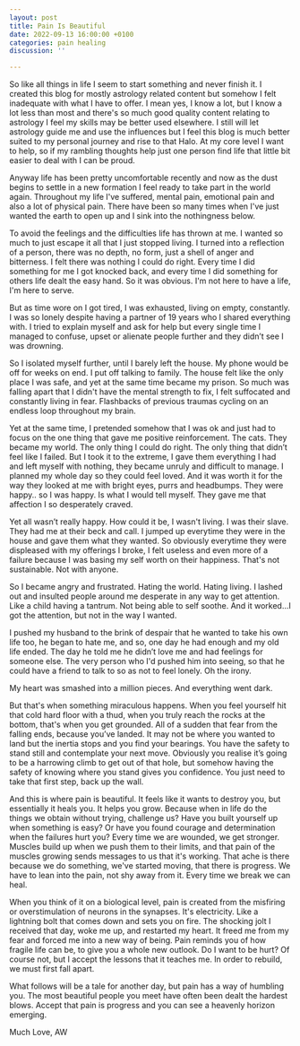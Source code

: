 ```yaml
---
layout: post
title: Pain Is Beautiful
date: 2022-09-13 16:00:00 +0100
categories: pain healing
discussion: ''

---
```

So like all things in life I seem to start something and never finish it. I created this blog for mostly astrology related content but somehow I felt inadequate with what I have to offer. I mean yes, I know a lot, but I know a lot less than most and there's so much good quality content relating to astrology I feel my skills may be better used elsewhere. I still will let astrology guide me and use the influences but I feel this blog is much better suited to my personal journey and rise to that Halo. At my core level I want to help, so if my rambling thoughts help just one person find life that little bit easier to deal with I can be proud.

Anyway life has been pretty uncomfortable recently and now as the dust begins to settle in a new formation I feel ready to take part in the world again. Throughout my life I've suffered, mental pain, emotional pain and also a lot of physical pain. There have been so many times when I've just wanted the earth to open up and I sink into the nothingness below.

To avoid the feelings and the difficulties life has thrown at me. I wanted so much to just escape it all that I just stopped living. I turned into a reflection of a person, there was no depth, no form, just a shell of anger and bitterness. I felt there was nothing I could do right. Every time I did something for me I got knocked back, and every time I did something for others life dealt the easy hand. So it was obvious. I'm not here to have a life, I'm here to serve.

But as time wore on I got tired, I was exhausted, living on empty, constantly. I was so lonely despite having a partner of 19 years who I shared everything with. I tried to explain myself and ask for help but every single time I managed to confuse, upset or alienate people further and they didn’t see I was drowning.

So I isolated myself further, until I barely left the house. My phone would be off for weeks on end. I put off talking to family. The house felt like the only place I was safe, and yet at the same time became my prison. So much was falling apart that I didn't have the mental strength to fix, I felt suffocated and constantly living in fear. Flashbacks of previous traumas cycling on an endless loop throughout my brain.

Yet at the same time, I pretended somehow that I was ok and just had to focus on the one thing that gave me positive reinforcement. The cats. They became my world. The only thing I could do right. The only thing that didn’t feel like I failed. But I took it to the extreme, I gave them everything I had and left myself with nothing, they became unruly and difficult to manage. I planned my whole day so they could feel loved. And it was worth it for the way they looked at me with bright eyes, purrs and headbumps. They were happy.. so I was happy. Is what I would tell myself. They gave me that affection I so desperately craved.

Yet all wasn’t really happy. How could it be, I wasn't living. I was their slave. They had me at their beck and call. I jumped up everytime they were in the house and gave them what they wanted. So obviously everytime they were displeased with my offerings I broke, I felt useless and even more of a failure because I was basing my self worth on their happiness. That's not sustainable. Not with anyone.

So I became angry and frustrated. Hating the world. Hating living. I lashed out and insulted people around me desperate in any way to get attention. Like a child having a tantrum. Not being able to self soothe. And it worked...I got the attention, but not in the way I wanted.

I pushed my husband to the brink of despair that he wanted to take his own life too, he began to hate me, and so, one day he had enough and my old life ended. The day he told me he didn’t love me and had feelings for someone else. The very person who I'd pushed him into seeing, so that he could have a friend to talk to so as not to feel lonely. Oh the irony.

My heart was smashed into a million pieces. And everything went dark.

But that's when something miraculous happens. When you feel yourself hit that cold hard floor with a thud, when you truly reach the rocks at the bottom, that's when you get grounded. All of a sudden that fear from the falling ends, because you’ve landed. It may not be where you wanted to land but the inertia stops and you find your bearings. You have the safety to stand still and contemplate your next move. Obviously you realise it’s going to be a harrowing climb to get out of that hole, but somehow having the safety of knowing where you stand gives you confidence. You just need to take that first step, back up the wall.

And this is where pain is beautiful. It feels like it wants to destroy you, but essentially it heals you. It helps you grow. Because when in life do the things we obtain without trying, challenge us? Have you built yourself up when something is easy? Or have you found courage and determination when the failures hurt you? Every time we are wounded, we get stronger. Muscles build up when we push them to their limits, and that pain of the muscles growing sends messages to us that it's working. That ache is there because we do something, we've started moving, that there is progress. We have to lean into the pain, not shy away from it. Every time we break we can heal.

When you think of it on a biological level, pain is created from the misfiring or overstimulation of neurons in the synapses. It's electricity. Like a lightning bolt that comes down and sets you on fire. The shocking jolt I received that day, woke me up, and restarted my heart. It freed me from my fear and forced me into a new way of being. Pain reminds you of how fragile life can be, to give you a whole new outlook. Do I want to be hurt? Of course not, but I accept the lessons that it teaches me. In order to rebuild, we must first fall apart.

What follows will be a tale for another day, but pain has a way of humbling you. The most beautiful people you meet have often been dealt the hardest blows. Accept that pain is progress and you can see a heavenly horizon emerging.

Much Love, AW